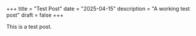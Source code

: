 +++
title = "Test Post"
date = "2025-04-15"
description = "A working test post"
draft = false
+++

This is a test post.
